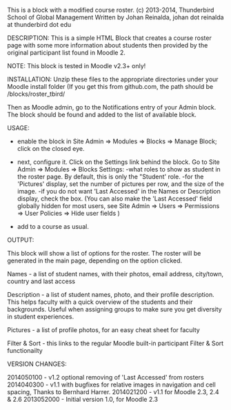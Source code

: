 This is a block with a modified course roster.
(c) 2013-2014, Thunderbird School of Global Management
Written by Johan Reinalda,  johan dot reinalda at thunderbird dot edu

DESCRIPTION:
This is a simple HTML Block that creates a course roster page with some more information about students
then provided by the original participant list found in Moodle 2.

NOTE:
This block is tested in Moodle v2.3+ only!

INSTALLATION:
Unzip these files to the appropriate directories under your Moodle install <blocks> folder
(If you get this from github.com, the path should be <html>/blocks/roster_tbird/

Then as Moodle admin, go to the Notifications entry of your Admin block.
The block should be found and added to the list of available block.

USAGE:
* enable the block in Site Admin => Modules => Blocks => Manage Block; click on the closed eye.

* next, configure it. Click on the Settings link behind the block. Go to Site Admin => Modules => Blocks
  Settings:
  -what roles to show as student in the roster page. By default, this is only the "Student' role.
  -for the 'Pictures' display, set the number of pictures per row, and the size of the image. 
  -if you do not want 'Last Accessed' in the Names or Description display, check the box.
  (You can also make the 'Last Accessed' field globally hidden for most users, see
  Site Admin => Users => Permissions => User Policies => Hide user fields )
   
* add to a course as usual.

OUTPUT:

This block will show a list of options for the roster. The roster will be generated in the main page,
depending on the option clicked.

Names - a list of student names, with their photos, email address, city/town, country and last access

Description - a list of student names, photo, and their profile description.
  This helps faculty with a quick overview of the students and their backgrounds. Useful when assigning
  groups to make sure you get diversity in student experiences.

Pictures - a list of profile photos, for an easy cheat sheet for faculty

Filter & Sort -  this links to the regular Moodle built-in participant Filter & Sort functionailty 
     
	
VERSION CHANGES:

2014050100 - v1.2 optional removing of 'Last Accessed' from rosters
2014040300 - v1.1 with bugfixes for relative images in navigation and cell spacing,
             Thanks to Bernhard Harrer.
2014021200 - v1.1 for Moodle 2.3, 2.4 & 2.6
2013052000 - Initial version 1.0, for Moodle 2.3
